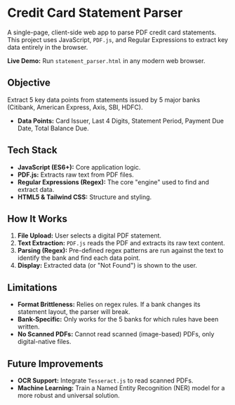 # Credit Card Statement Parser

A single-page, client-side web app to parse PDF credit card statements. This project uses JavaScript, `PDF.js`, and Regular Expressions to extract key data entirely in the browser.

**Live Demo:** Run `statement_parser.html` in any modern web browser.

## Objective

Extract 5 key data points from statements issued by 5 major banks (Citibank, American Express, Axis, SBI, HDFC).
* **Data Points:** Card Issuer, Last 4 Digits, Statement Period, Payment Due Date, Total Balance Due.

## Tech Stack

* **JavaScript (ES6+):** Core application logic.
* **PDF.js:** Extracts raw text from PDF files.
* **Regular Expressions (Regex):** The core "engine" used to find and extract data.
* **HTML5 & Tailwind CSS:** Structure and styling.

## How It Works

1.  **File Upload:** User selects a digital PDF statement.
2.  **Text Extraction:** `PDF.js` reads the PDF and extracts its raw text content.
3.  **Parsing (Regex):** Pre-defined regex patterns are run against the text to identify the bank and find each data point.
4.  **Display:** Extracted data (or "Not Found") is shown to the user.

## Limitations

* **Format Brittleness:** Relies on regex rules. If a bank changes its statement layout, the parser will break.
* **Bank-Specific:** Only works for the 5 banks for which rules have been written.
* **No Scanned PDFs:** Cannot read scanned (image-based) PDFs, only digital-native files.

## Future Improvements

* **OCR Support:** Integrate `Tesseract.js` to read scanned PDFs.
* **Machine Learning:** Train a Named Entity Recognition (NER) model for a more robust and universal solution.
